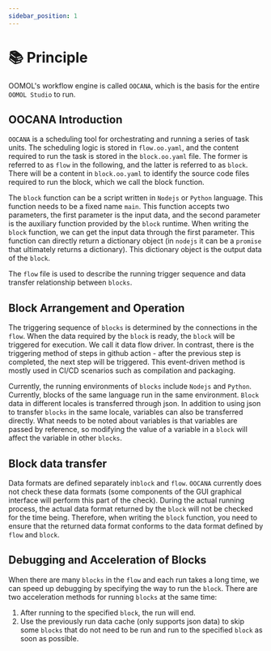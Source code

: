 ```yaml
---
sidebar_position: 1
---
```


# 📚 Principle

OOMOL's workflow engine is called `OOCANA`, which is the basis for the entire `OOMOL Studio` to run.

## OOCANA Introduction

`OOCANA` is a scheduling tool for orchestrating and running a series of task units. The scheduling logic is stored in `flow.oo.yaml`, and the content required to run the task is stored in the `block.oo.yaml` file. The former is referred to as `flow` in the following, and the latter is referred to as `block`. There will be a content in `block.oo.yaml` to identify the source code files required to run the block, which we call the block function.

The `block` function can be a script written in `Nodejs` or `Python` language. This function needs to be a fixed name `main`. This function accepts two parameters, the first parameter is the input data, and the second parameter is the auxiliary function provided by the `block` runtime. When writing the `block` function, we can get the input data through the first parameter. This function can directly return a dictionary object (in `nodejs` it can be a `promise` that ultimately returns a dictionary). This dictionary object is the output data of the `block`.

The `flow` file is used to describe the running trigger sequence and data transfer relationship between `blocks`.

## Block Arrangement and Operation

The triggering sequence of `blocks` is determined by the connections in the `flow`. When the data required by the `block` is ready, the `block` will be triggered for execution. We call it data flow driver. In contrast, there is the triggering method of steps in github action - after the previous step is completed, the next step will be triggered. This event-driven method is mostly used in CI/CD scenarios such as compilation and packaging.

Currently, the running environments of `blocks` include `Nodejs` and `Python`. Currently, blocks of the same language run in the same environment. `Block` data in different locales is transferred through json. In addition to using json to transfer `blocks` in the same locale, variables can also be transferred directly. What needs to be noted about variables is that variables are passed by reference, so modifying the value of a variable in a `block` will affect the variable in other `blocks`.

## Block data transfer

Data formats are defined separately in`block` and `flow`. `OOCANA` currently does not check these data formats (some components of the GUI graphical interface will perform this part of the check). During the actual running process, the actual data format returned by the `block` will not be checked for the time being. Therefore, when writing the `block` function, you need to ensure that the returned data format conforms to the data format defined by `flow` and `block`.

## Debugging and Acceleration of Blocks

When there are many `blocks` in the `flow` and each run takes a long time, we can speed up debugging by specifying the way to run the `block`. There are two acceleration methods for running `blocks` at the same time:

1. After running to the specified `block`, the run will end.
2. Use the previously run data cache (only supports json data) to skip some `blocks` that do not need to be run and run to the specified `block` as soon as possible.
